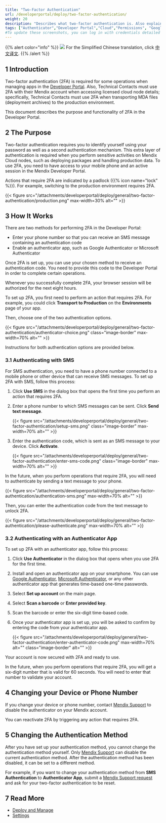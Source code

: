 ```yaml
---
title: "Two-Factor Authentication"
url: /developerportal/deploy/two-factor-authentication/
weight: 20
description: "Describes what two-factor authentication is. Also explains how to set it up and change it."
tags: ["Authenticator","Developer Portal","Cloud","Permissions", "Google", "Microsoft", "2FA", "SMS"]
#To update these screenshots, you can log in with credentials detailed in How to Update Screenshots Using Team Apps.
---
```


{{% alert color="info" %}}
<img src="/attachments/china.png" class="d-inline-block" /> For the Simplified Chinese translation, click [中文译文](https://cdn.mendix.tencent-cloud.com/documentation/developerportal/two-factor-authentication.pdf).
{{% /alert %}}

## 1 Introduction

Two-factor authentication (2FA) is required for some operations when managing apps in the [Developer Portal](http://sprintr.home.mendix.com). Also, Technical Contacts must use 2FA with their Mendix account when accessing licensed cloud node details; specifically, Technical Contacts must use 2FA when transporting MDA files (deployment archives) to the production environment.

This document describes the purpose and functionality of 2FA in the Developer Portal.

## 2 The Purpose

Two-factor authentication requires you to identify yourself using your password as well as a second authentication mechanism. This extra layer of authentication is required when you perform sensitive activities on Mendix Cloud nodes, such as deploying packages and handling production data. To use 2FA, you need to have access to your mobile phone and an active session in the Mendix Developer Portal.

Actions that require 2FA are indicated by a padlock ({{% icon name="lock" %}}). For example, switching to the production environment requires 2FA.

{{< figure src="/attachments/developerportal/deploy/general/two-factor-authentication/production.png" max-width=30% alt="" >}}

## 3 How It Works

There are two methods for performing 2FA in the Developer Portal:

* Enter your phone number so that you can receive an SMS message containing an authentication code
* Enable an authenticator app, such as Google Authenticator or Microsoft Authenticator

Once 2FA is set up, you can use your chosen method to receive an authentication code. You need to provide this code to the Developer Portal in order to complete certain operations.

Whenever you successfully complete 2FA, your browser session will be authorized for the next eight hours.

To set up 2FA, you first need to perform an action that requires 2FA. For example, you could click **Transport to Production** on the **Environments** page of your app.

Then, choose one of the two authentication options.

{{< figure src="/attachments/developerportal/deploy/general/two-factor-authentication/authenticator-choice.png"  class="image-border" max-width=70% alt="" >}}

Instructions for both authentication options are provided below.

### 3.1 Authenticating with SMS

For SMS authentication, you need to have a phone number connected to a mobile phone or other device that can receive SMS messages. To set up 2FA with SMS, follow this process:

1. Click **Use SMS** in the dialog box that opens the first time you perform an action that requires 2FA.
2. Enter a phone number to which SMS messages can be sent. Click **Send text message**.

    {{< figure src="/attachments/developerportal/deploy/general/two-factor-authentication/setup-sms.png" class="image-border" max-width=70% alt="" >}}

3. Enter the authentication code, which is sent as an SMS message to your device. Click **Activate**.

    {{< figure src="/attachments/developerportal/deploy/general/two-factor-authentication/enter-sms-code.png" class="image-border" max-width=70% alt="" >}}

In the future, when you perform operations that require 2FA, you will need to authenticate by sending a text message to your phone.

{{< figure src="/attachments/developerportal/deploy/general/two-factor-authentication/authentication-sms.png" max-width=70%  alt="" >}}

Then, you can enter the authentication code from the text message to unlock 2FA.

{{< figure src="/attachments/developerportal/deploy/general/two-factor-authentication/please-authenticate.png" max-width=70% alt="" >}}

### 3.2 Authenticating with an Authenticator App

To set up 2FA with an authenticator app, follow this process:

1. Click **Use Authenticator** in the dialog box that opens when you use 2FA for the first time.
2. Install and open an authenticator app on your smartphone. You can use [Google Authenticator](https://support.google.com/accounts/answer/1066447), [Microsoft Authenticator](https://support.microsoft.com/en-us/account-billing/download-and-install-the-microsoft-authenticator-app-351498fc-850a-45da-b7b6-27e523b8702a), or any other authenticator app that generates time-based one-time passwords.
3. Select **Set up account** on the main page.
4. Select **Scan a barcode** or **Enter provided key**.
5. Scan the barcode or enter the six-digit time-based code.
6. Once your authenticator app is set up, you will be asked to confirm by entering the code from your authenticator app.

    {{< figure src="/attachments/developerportal/deploy/general/two-factor-authentication/enter-authenticator-code.png" max-width=70% alt="" class="image-border" alt="" >}}

Your account is now secured with 2FA and ready to use.

In the future, when you perform operations that require 2FA, you will get a six-digit number that is valid for 60 seconds. You will need to enter that number to validate your account.

## 4 Changing your Device or Phone Number

If you change your device or phone number, contact [Mendix Support](https://support.mendix.com/) to disable the authenticator on your Mendix account.

You can reactivate 2FA by triggering any action that requires 2FA.

## 5 Changing the Authentication Method

After you have set up your authentication method, you cannot change the authentication method yourself. Only [Mendix Support](https://support.mendix.com) can disable the current authentication method. After the authentication method has been disabled, it can be set to a different method.

For example, if you want to change your authentication method from **SMS Authentication** to **Authenticator App**, submit a [Mendix Support request](https://support.mendix.com//requests/new) and ask for your two-factor authentication to be reset.

## 7 Read More

* [Deploy and Manage](/developerportal/deploy/)
* [Settings](/developerportal/settings/)
